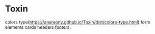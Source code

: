 # Toxin

colors type(https://anareony.github.io/Toxin/dist/colors-type.html)
form elements
cards
headers footers
